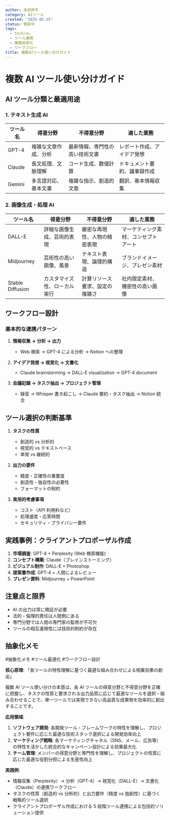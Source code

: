 ```yaml
---
author: 末武修平
category: AIツール
created: "2025-05-25"
status: 更新中
tags:
  - tech/ai
  - ツール連携
  - 業務効率化
  - ワークフロー
title: 複数AIツール使い分けガイド
---
```


# 複数 AI ツール使い分けガイド

## AI ツール分類と最適用途

### 1. テキスト生成 AI

| ツール名 | 得意分野             | 不得意分野                     | 適した業務                   |
| -------- | -------------------- | ------------------------------ | ---------------------------- |
| GPT-4    | 複雑な文章作成、分析 | 最新情報、専門性の高い技術文書 | レポート作成、アイデア発想   |
| Claude   | 長文処理、文脈理解   | コード生成、数値計算           | ドキュメント要約、議事録作成 |
| Gemini   | 多言語対応、基本文書 | 複雑な指示、創造的文章         | 翻訳、基本情報収集           |

### 2. 画像生成・処理 AI

| ツール名         | 得意分野                     | 不得意分野                     | 適した業務                           |
| ---------------- | ---------------------------- | ------------------------------ | ------------------------------------ |
| DALL-E           | 詳細な画像生成、芸術的表現   | 厳密な再現性、人物の精密表現   | マーケティング素材、コンセプトアート |
| Midjourney       | 芸術性の高い画像、風景       | テキスト表現、論理的構造       | ブランドイメージ、プレゼン素材       |
| Stable Diffusion | カスタマイズ性、ローカル実行 | 計算リソース要求、設定の複雑さ | 社内限定素材、機密性の高い画像       |

## ワークフロー設計

### 基本的な連携パターン

1. **情報収集 → 分析 → 出力**

   - Web 検索 → GPT-4 による分析 → Notion への整理

2. **アイデア発想 → 視覚化 → 文書化**

   - Claude brainstorming → DALL-E visualization → GPT-4 document

3. **会議記録 → タスク抽出 → プロジェクト管理**
   - 録音 → Whisper 書き起こし → Claude 要約・タスク抽出 → Notion 統合

## ツール選択の判断基準

1. **タスクの性質**

   - 創造的 vs 分析的
   - 視覚的 vs テキストベース
   - 単発 vs 継続的

2. **出力の要件**

   - 精度・正確性の重要度
   - 創造性・独自性の必要性
   - フォーマットの制約

3. **実用的考慮事項**
   - コスト（API 利用料など）
   - 処理速度・応答時間
   - セキュリティ・プライバシー要件

## 実践事例：クライアントプロポーザル作成

1. **市場調査**: GPT-4 + Perplexity (Web 検索機能)
2. **コンセプト構築**: Claude（ブレインストーミング）
3. **ビジュアル制作**: DALL-E + Photoshop
4. **提案書作成**: GPT-4 + 人間によるレビュー
5. **プレゼン資料**: Midjourney + PowerPoint

## 注意点と限界

- AI の出力は常に検証が必要
- 法的・倫理的責任は人間側にある
- 専門分野では人間の専門家の監修が不可欠
- ツールの相互運用性には技術的制約が存在

## 抽象化メモ

#抽象化メモ #ツール最適化 #ワークフロー設計

**核心原理**: 「各ツールの特性理解に基づく最適な組み合わせによる相乗効果の創出」

複数 AI ツール使い分けの本質は、各 AI ツールの得意分野と不得意分野を正確に把握し、タスクの性質と要求される出力品質に応じて最適なツールを選択・組み合わせることで、単一ツールでは実現できない高品質な成果物を効率的に創出することです。

**応用領域**:

1. **ソフトウェア開発**: 各開発ツール・フレームワークの特性を理解し、プロジェクト要件に応じた最適な技術スタック選択による開発効率向上
2. **マーケティング戦略**: 各マーケティングチャネル（SNS、メール、広告等）の特性を活かした統合的なキャンペーン設計による効果最大化
3. **チーム管理**: メンバーの得意分野と専門性を理解し、プロジェクトの性質に応じた最適な役割分担による生産性向上

**実践例**:

- 情報収集（Perplexity）→ 分析（GPT-4）→ 視覚化（DALL-E）→ 文書化（Claude）の連携ワークフロー
- タスクの性質（創造的 vs 分析的）と出力要件（精度 vs 独創性）に基づく戦略的ツール選択
- クライアントプロポーザル作成における 5 段階ツール連携による包括的ソリューション提供
